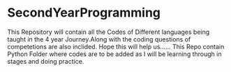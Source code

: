 # SecondYearProgramming
This Repository will contain all the Codes of Different languages being taught in the 4 year Journey.Along with the coding questions of competetions are also inclided.
Hope this will help us......
This Repo contain Python Folder where codes are to be added as I will be learning through in stages and doing practice.
